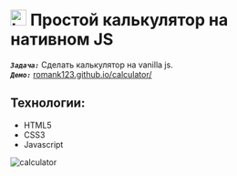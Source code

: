 <h1>
  <img 
    src="https://cdn.icon-icons.com/icons2/534/PNG/512/window-domain_icon-icons.com_52810.png" 
    width="28"
    alt="LOGO"/>
    Простой калькулятор на нативном JS
</h1>

<strong><em>`Задача:`</em></strong> Сделать калькулятор на vanilla js.<br>
<strong><em>`Демо:`</em></strong> <a href="https://romank123.github.io/calculator/" target="_blank"> romank123.github.io/calculator/</a>

## Технологии:

- HTML5
- CSS3
- Javascript

![calculator](https://romank123.github.io/images/io-calculator.jpg)
